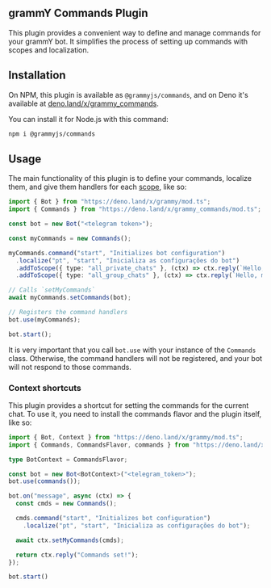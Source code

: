 ## grammY Commands Plugin

This plugin provides a convenient way to define and manage commands for your grammY bot. It simplifies the process of setting up commands with scopes and localization.

## Installation

On NPM, this plugin is available as `@grammyjs/commands`, and on Deno it's available at [deno.land/x/grammy_commands](https://deno.land/x/grammy_commands).

You can install it for Node.js with this command:

```sh
npm i @grammyjs/commands
```


## Usage

The main functionality of this plugin is to define your commands, localize them, and give them handlers for each [scope](https://core.telegram.org/bots/api#botcommandscope), like so:


```typescript
import { Bot } from "https://deno.land/x/grammy/mod.ts";
import { Commands } from "https://deno.land/x/grammy_commands/mod.ts";

const bot = new Bot("<telegram token>");

const myCommands = new Commands();

myCommands.command("start", "Initializes bot configuration")
  .localize("pt", "start", "Inicializa as configurações do bot")
  .addToScope({ type: "all_private_chats" }, (ctx) => ctx.reply(`Hello, ${ctx.chat.first_name}!`))
  .addToScope({ type: "all_group_chats" }, (ctx) => ctx.reply(`Hello, members of ${ctx.chat.title}!`));

// Calls `setMyCommands`
await myCommands.setCommands(bot);

// Registers the command handlers
bot.use(myCommands);

bot.start();
```

It is very important that you call `bot.use` with your instance of the `Commands` class.
Otherwise, the command handlers will not be registered, and your bot will not respond to those commands.

### Context shortcuts

This plugin provides a shortcut for setting the commands for the current chat.
To use it, you need to install the commands flavor and the plugin itself, like so:

```typescript
import { Bot, Context } from "https://deno.land/x/grammy/mod.ts";
import { Commands, CommandsFlavor, commands } from "https://deno.land/x/grammy_commands/mod.ts";

type BotContext = CommandsFlavor;

const bot = new Bot<BotContext>("<telegram_token>");
bot.use(commands());

bot.on("message", async (ctx) => {
  const cmds = new Commands();

  cmds.command("start", "Initializes bot configuration")
    .localize("pt", "start", "Inicializa as configurações do bot");

  await ctx.setMyCommands(cmds);

  return ctx.reply("Commands set!");
});

bot.start()
```